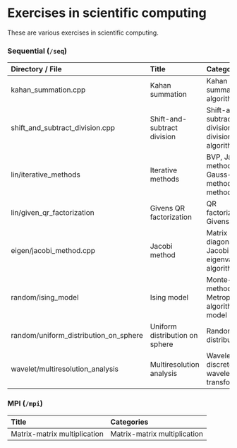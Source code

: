 # Exercises in scientific computing

These are various exercises in scientific computing.

### Sequential (`/seq`)

| Directory / File						| Title 							| Categories  			  										|
|:--------------------------------------|:----------------------------------|:--------------------------------------------------------------|
| kahan_summation.cpp					| Kahan summation					| Kahan summation algorithm										|
| shift_and_subtract_division.cpp		| Shift-and-subtract division		| Shift-and-subtract division division algorithm				|
| lin/iterative_methods					| Iterative methods					| BVP, Jacobi method, Gauss-Seidel method, SOR method			|
| lin/given_qr_factorization			| Givens QR factorization			| QR factorization, Givens rotation								|
| eigen/jacobi_method.cpp				| Jacobi method						| Matrix diagonalization, Jacobi eigenvalue algorithm			|
| random/ising_model					| Ising model						| Monte-Carlo methods, Metropolis algorithm, Ising model		|
| random/uniform_distribution_on_sphere	| Uniform distribution on sphere	| Random distributions											|
| wavelet/multiresolution_analysis		| Multiresolution analysis			| Wavelets, discrete wavelet transform							|


### MPI (`/mpi`)

| Title 							| Categories  			  										|
|:----------------------------------|:--------------------------------------------------------------|
| Matrix-matrix multiplication		| Matrix-matrix multiplication									|

<!--| 20	| 4.4		| LU factorization					| LU factorization without pivoting, MPI						|-->
